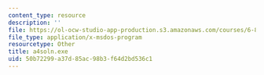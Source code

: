 ```yaml
---
content_type: resource
description: ''
file: https://ol-ocw-studio-app-production.s3.amazonaws.com/courses/6-837-computer-graphics-fall-2012/50b72299a37d85ac98b3f64d2bd536c1_a4soln.exe
file_type: application/x-msdos-program
resourcetype: Other
title: a4soln.exe
uid: 50b72299-a37d-85ac-98b3-f64d2bd536c1
---
```

